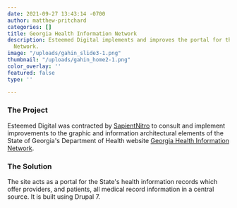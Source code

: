 ```yaml
---
date: 2021-09-27 13:43:14 -0700
author: matthew-pritchard
categories: []
title: Georgia Health Information Network
description: Esteemed Digital implements and improves the portal for the Georgia Health
  Network.
image: "/uploads/gahin_slide3-1.png"
thumbnail: "/uploads/gahin_home2-1.png"
color_overlay: ''
featured: false
type: ''

---
```

### The Project

Esteemed Digital was contracted by [SapientNitro](http://sapientnitro.com/) to consult and implement improvements to the graphic and information architectural elements of the State of Georgia's Department of Health website [Georgia Health Information Network](http://gahin.org/).

### The Solution

The site acts as a portal for the State's health information records which offer providers, and patients, all medical record information in a central source. It is built using Drupal 7.